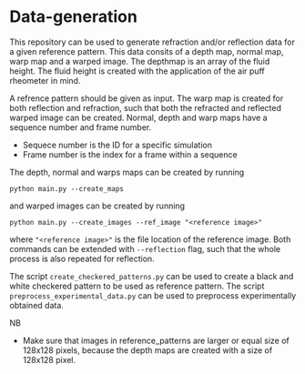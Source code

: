 # Data-generation
This repository can be used to generate refraction and/or reflection data for a given reference pattern. This data consits of a depth map, normal map, warp map and a warped image. The depthmap is an array of the fluid height. The fluid height is created with the application of the air puff rheometer in mind. 

A refrence pattern should be given as input. The warp map is created for both reflection and refraction, such that both the refracted and reflected warped image can be created. 
Normal, depth and warp maps have a sequence number and frame number.
- Sequece number is the ID for a specific simulation 
- Frame number is the index for a frame within a sequence

The depth, normal and warps maps can be created by running

    python main.py --create_maps

and warped images can be created by running

    python main.py --create_images --ref_image "<reference image>"

where ```"<reference image>"``` is the file location of the reference image. Both commands can be extended with ```--reflection``` flag, such that the whole process is also repeated for reflection.

The script ```create_checkered_patterns.py``` can be used to create a black and white checkered pattern to be used as reference pattern. The script ```preprocess_experimental_data.py``` can be used to preprocess experimentally obtained data. 

NB
- Make sure that images in reference_patterns are larger or equal size of 128x128 pixels, because the depth maps are created with a size of 128x128 pixel.